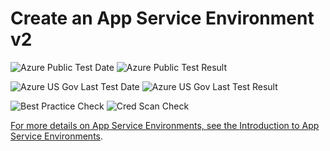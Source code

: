 # Create an App Service Environment v2

![Azure Public Test Date](https://azurequickstartsservice.blob.core.windows.net/badges/201-web-app-asev2-create/PublicLastTestDate.svg)
![Azure Public Test Result](https://azurequickstartsservice.blob.core.windows.net/badges/201-web-app-asev2-create/PublicDeployment.svg)

![Azure US Gov Last Test Date](https://azurequickstartsservice.blob.core.windows.net/badges/201-web-app-asev2-create/FairfaxLastTestDate.svg)
![Azure US Gov Last Test Result](https://azurequickstartsservice.blob.core.windows.net/badges/201-web-app-asev2-create/FairfaxDeployment.svg)

![Best Practice Check](https://azurequickstartsservice.blob.core.windows.net/badges/201-web-app-asev2-create/BestPracticeResult.svg)
![Cred Scan Check](https://azurequickstartsservice.blob.core.windows.net/badges/201-web-app-asev2-create/CredScanResult.svg)

<a href="https://portal.azure.com/#create/Microsoft.Template/uri/https%3A%2F%2Fraw.githubusercontent.com%2Fazure%2Fazure-quickstart-templates%2Fmaster%2F201-web-app-asev2-create%2Fazuredeploy.json" target="_blank">

For more details on App Service Environments, see the
[Introduction to App Service Environments](https://docs.microsoft.com/en-us/azure/app-service/app-service-environment/intro).
